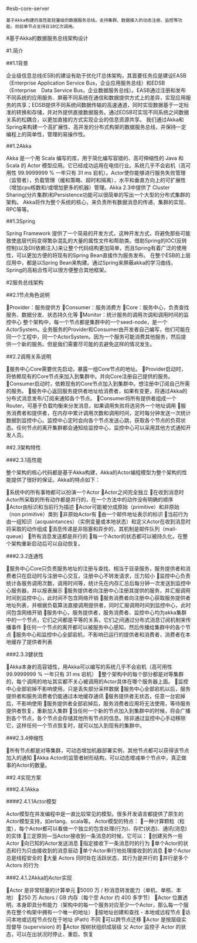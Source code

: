 #esb-core-server

    基于Akka构建的高性能轻量级的数据服务总线。支持集群、数据接入的动态注册、监控等功能。目前单节点支持日10亿次调用。

#基于Akka的数据服务总线架构设计

#1.简介

##1.1背景

   企业级信息总线(ESB)的建设有助于优化IT总体架构，其首要任务应是建设EASB（Enterprise Application Service Bus，企业应用服务总线）和EDSB（Enterprise　Data Service Bus，企业数据服务总线）。EASB通过注册和发布不同系统的应用服务、屏蔽不同系统在通信和数据提供方式上的差异，实现应用服务的共享；EDSB提供不同系统间数据传输的高速通道，同时实现数据基于一定标准的转换和存储，并对外提供直接数据服务。通过EDSB可实现不同系统之间数据关系的松耦合，以更加直接的方式实现企业的信息资源共享。
我们通过Akka和Spring来构建一个高扩展性、高并发的分布式构架的数据服务总线，并保持一定编程上的简单性，管理的易操作性。

##1.2Akka

Akka 是一个用 Scala 编写的库，用于简化编写容错的、高可伸缩性的 Java 和 Scala 的 Actor 模型应用。它已经成功运用在电信行业。系统几乎不会宕机（高可用性 99.9999999 % 一年只有 31 ms 宕机）。Actor使你能够进行服务失败管理（监管者），负载管理（缓和策略、超时和隔离），水平和垂直方向上的可扩展性（增加cpu核数和/或增加更多的机器）管理。Akka 2.3中提供了 Cluster Sharing(分片集群)和Persistence功能可以很简单的写出一个大型的分布式集群的架构。
Akka将作为整个系统的核心，来负责所有数据消息的传递、集群的实现、RPC等等。

##1.3Spring

Spring Framework 提供了一个简易的开发方式，这种开发方式，将避免那些可能致使底层代码变得繁杂混乱的大量的属性文件和帮助类。借助Spring的IOC(反转控制)以及DI(依赖注入)来让整个代码结构更加简单，而且Spring有着广泛的使用性，可以更加方便的将现有的Spring Bean直接作为服务发布。
在整个ESB的上层应用中，都是以Spring Bean来构建。通过Spring来屏蔽akka的学习曲线，Spring的高粘合性可以很方便整合其他框架。

#2服务总线架构

##2.1节点角色说明

Provider：服务提供方
Consumer：服务消费方
Core：服务中心，负责查找服务、数据分发、状态持久化等
Monitor：统计服务的调用次调和调用时间的监控中心
整个架构中，每一个节点都是集群中的一个seed-node，是一个ActorSystem。业务服务的Provider和Consumer由开发者自己编写，他们可能在同一个工程中，同一个ActorSystem。因为一个服务可能消费其他服务，然后提供一个新的服务。但是我们需要尽可能的去避免这样的情况发生。

##2.2调用关系说明

服务中心Core需要优先启动，暴露一组Core节点的地址。
Provider启动时，将依赖现有的Core节点来加入到集群中。并向Core注册自己提供的服务。
Consumer启动时，依赖现有的Core节点加入到集群中。想注册中订阅自己所需的服务。
服务中心返回服务提供者地址给消费者，如果有变更，将通过Akka的分布式消息发布/订阅来通知各个节点。
Consumer将所有提供者组成一个Router，可基于负载均衡来分发消息，如果调用失败将选另外一个地址调用
服务消费者和提供者，在内存中累计调用次数和调用时间，定时每分钟发送一次统计数据到监控中心。监控中心定时会向各个节点发送心跳，获取各个节点的负荷状态。任何节点的离开集群都会通知给监控中心，监控中心可以采用其他方式通知开发人员。

##2.3架构特性

###2.3.1高性能

整个架构的核心代码都是基于Akka构建，Akka的Actor编程模型为整个架构的性能提供了很好的保证。Akka的特点如下：

系统中的所有事物都可以扮演一个Actor
Actor之间完全独立
在收到消息时Actor所采取的所有动作都是并行的，在一个方法中的动作没有明确的顺序
Actor由标识和当前行为描述
Actor可能被分成原始（primitive）和非原始（non primitive）类别
非原始Actor有
由一个邮件地址表示的标识
当前行为由一组知识（acquaintances）（实例变量或本地状态）和定义Actor在收到消息时将采取的动作组成
消息传递是非阻塞和异步的，其机制是邮件队列（mail-queue）
所有消息发送都是并行的
每一个Actor的状态都可以被持久化，在整个架构重新启动后可以自动恢复。

###2.3.2连通性

服务中心Core只负责服务地址的注册与查找、相当于目录服务，服务提供者和消费者只在启动时与注册中心交互，注册中心不转发请求，压力较小
监控中心负责统计各服务调用次数，调用时间等，统计先在内存汇总后每分钟一次发送到监控中心服务器，并以报表展示
服务提供者向注册中心注册其提供的服务，并汇报调用时间到监控中心，此时间不包含网络开销
服务消费者向注册中心获取服务提供者地址列表，并根据负载算法直接调用提供者，同时汇报调用时间到监控中心，此时间包含网络开销
服务中心，服务提供者，服务消费者、监控中心均为akka集群中的一个节点，它们之间都是平等的关系，它们之间通过分布式消息订阅机制来传播事件
任何一个节点的离开都可以被服务中心感知，然后传播给集群中的各个节点
服务中心和监控中心全部宕机，不影响已运行的提供者和消费者，消费者在本地缓存了提供者列表

###2.3.3健状性

Akka本身的高容错性，用Akka可以编写的系统几乎不会宕机（高可用性 99.9999999 % 一年只有 31 ms 宕机）
整个架构中的每个部分都是对等集群的，每个调用的地址其实都不关心被调用的Actor具体在哪个服务器上面。
监控中心全部宕掉不影响使用，只是丢失部分采样数据
服务中心全部宕机以后，服务提供者和服务消费者仍能通过本地缓存通讯
服务提供者无状态，任意一台宕掉后，不影响使用
服务提供者全部宕掉后，服务消费者应用将无法使用，等待服务提供者恢复，重新加入集群
当任何一个新的节点加入到集群中的时候，将会广播到各个节点，各个节点会存储其他所有节点的信息。除非通过监控中心手动移除它，这样任何一个节点恢复时，就可以加入到现有的集群中。


###2.3.4伸缩性

所有节点都是对等集群，可动态增加机器部署实例，其他节点都可以获得该节点加入的通知
Akka Actor的监管者树形结构，可以动态增减单个节点中，真正做事的Actor的数量。


##2.4实现方案

###2.4.1Akka

####2.4.1.1Actor模型

Actor模型在并发编程中是一直比较常见的模型。很多开发语言都提供了原生的Actor模型支持，如erlang、scala等。
Actor模型的特点：
一种计算颗粒（粒度），每个Actor都可以看做一个独立的包含处理(行为)、存贮(状态)、通讯(消息)的实体
三定原则—当Actor接收到一条消息的时候，它可以：
创建另外一些Actor
向已知的Actor发送消息
指定接收下一条消息时的行为
单个Actor的状态和行为只由接收到的消息驱动
单个Actor串行地处理接收到的消息
单个Actor总是线程安全的
大量 Actors 同时处在活跃状态，其行为是并行的
并行是多个 Actors 的行为

###2.4.1.2Akka的Actor实现

Actor 是非常轻量的计算单元
5000 万 / 秒消息转发能力（单机、单核、本地）
250 万 Actors / GB 内存（每个空 Actor 约 400 多字节）
Actor 位置透明，本身即具分布能力（架构中的每一个服务对应至少一个Actor，那么每一个服务在整个构架中拥有一个唯一的地址）
按地址创建和查找  -  本地或远程节点
访问本地或远程节点仅在于地址 (Path) 不同
可以跨节点迁移
Actor 是按层级实现督导 (supervision) 的
Actor 按树状组织成层级
父 Actor 监控子 Actor 的状态，可以在出状况时停止、重启、恢复